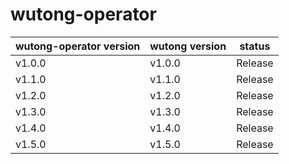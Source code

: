 # wutong-operator


| wutong-operator version   | wutong version   | status      |
| ------------------------- | ---------------- | ----------- |
| v1.0.0                    | v1.0.0           | Release     |
| v1.1.0                    | v1.1.0           | Release     |
| v1.2.0                    | v1.2.0           | Release     |
| v1.3.0                    | v1.3.0           | Release     |
| v1.4.0                    | v1.4.0           | Release     |
| v1.5.0                    | v1.5.0           | Release     |
